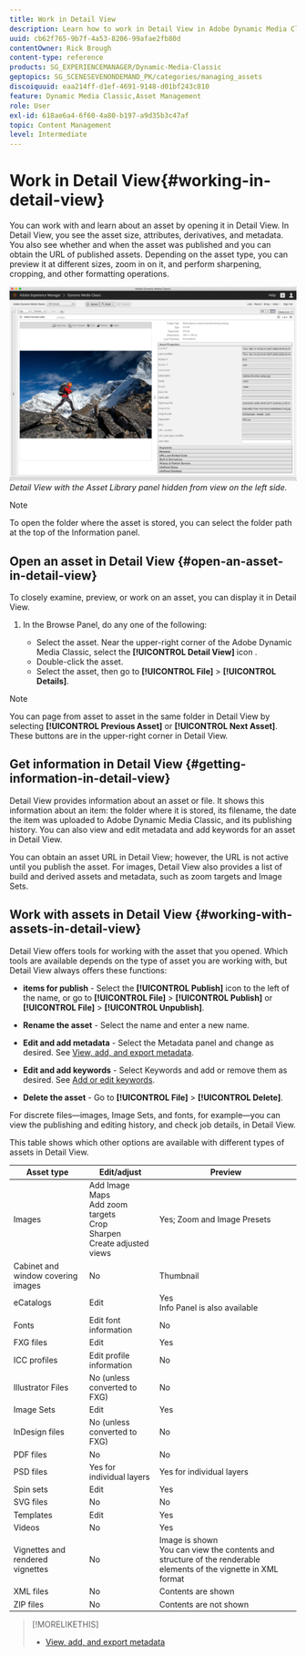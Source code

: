 ```yaml
---
title: Work in Detail View
description: Learn how to work in Detail View in Adobe Dynamic Media Classic.
uuid: cb62f765-9b7f-4a53-8206-99afae2fb80d
contentOwner: Rick Brough
content-type: reference
products: SG_EXPERIENCEMANAGER/Dynamic-Media-Classic
geptopics: SG_SCENESEVENONDEMAND_PK/categories/managing_assets
discoiquuid: eaa214ff-d1ef-4691-9148-d01bf243c810
feature: Dynamic Media Classic,Asset Management
role: User
exl-id: 618ae6a4-6f60-4a80-b197-a9d35b3c47af
topic: Content Management
level: Intermediate
---
```

# Work in Detail View{#working-in-detail-view}

You can work with and learn about an asset by opening it in Detail View. In Detail View, you see the asset size, attributes, derivatives, and metadata. You also see whether and when the asset was published and you can obtain the URL of published assets. Depending on the asset type, you can preview it at different sizes, zoom in on it, and perform sharpening, cropping, and other formatting operations.

<!-- 

Comment Type: remark
Last Modified By: Rick Brough (rbrough@adobe.com)
Last Modified Date: 2018-06-14T13:52:46.623-0400

<p>as_detail_view_popup.png found in Downloads on local in folder "scene7-images"</p>

 -->

![Detail View](/help/using/assets/image_0.img.png)
*Detail View with the Asset Library panel hidden from view on the left side.*

>[!NOTE]
>
>To open the folder where the asset is stored, you can select the folder path at the top of the Information panel.

## Open an asset in Detail View {#open-an-asset-in-detail-view}

To closely examine, preview, or work on an asset, you can display it in Detail View.

1. In the Browse Panel, do any one of the following:

    * Select the asset. Near the upper-right corner of the Adobe Dynamic Media Classic, select the **[!UICONTROL Detail View]** icon .
    * Double-click the asset.
    * Select the asset, then go to **[!UICONTROL File]** > **[!UICONTROL Details]**.

>[!NOTE]
>
>You can page from asset to asset in the same folder in Detail View by selecting **[!UICONTROL Previous Asset]** or **[!UICONTROL Next Asset]**. These buttons are in the upper-right corner in Detail View.

## Get information in Detail View {#getting-information-in-detail-view}

Detail View provides information about an asset or file. It shows this information about an item: the folder where it is stored, its filename, the date the item was uploaded to Adobe Dynamic Media Classic, and its publishing history. You can also view and edit metadata and add keywords for an asset in Detail View.

You can obtain an asset URL in Detail View; however, the URL is not active until you publish the asset. For images, Detail View also provides a list of build and derived assets and metadata, such as zoom targets and Image Sets.

## Work with assets in Detail View {#working-with-assets-in-detail-view}

Detail View offers tools for working with the asset that you opened. Which tools are available depends on the type of asset you are working with, but Detail View always offers these functions:

* **items for publish** - Select the **[!UICONTROL Publish]** icon to the left of the name, or go to **[!UICONTROL File]** > **[!UICONTROL Publish]** or **[!UICONTROL File]** > **[!UICONTROL Unpublish]**.

* **Rename the asset** - Select the name and enter a new name.

* **Edit and add metadata** - Select the Metadata panel and change as desired. See [View, add, and export metadata](/help/using/viewing-adding-exporting-metadata.md).

* **Edit and add keywords** - Select Keywords and add or remove them as desired. See [Add or edit keywords](/help/using/viewing-adding-exporting-metadata.md).

* **Delete the asset** - Go to **[!UICONTROL File]** > **[!UICONTROL Delete]**.

For discrete files—images, Image Sets, and fonts, for example—you can view the publishing and editing history, and check job details, in Detail View.
  
This table shows which other options are available with different types of assets in Detail View.

| Asset type | Edit/adjust | Preview |
| --- | --- | --- |
| Images | Add Image Maps<br>Add zoom targets<br>Crop<br>Sharpen<br>Create adjusted views | Yes; Zoom and Image Presets |
| Cabinet and window covering images | No | Thumbnail |
| eCatalogs | Edit | Yes<br>Info Panel is also available |
| Fonts | Edit font information | No |
| FXG files | Edit | Yes |
| ICC profiles | Edit profile information | No |
| Illustrator Files | No (unless converted to FXG) | No |
| Image Sets | Edit | Yes |
| InDesign files | No (unless converted to FXG) | No |
| PDF files | No | No |
| PSD files | Yes for individual layers | Yes for individual layers |
| Spin sets | Edit | Yes |
| SVG files | No | No |
| Templates | Edit | Yes |
| Videos | No | Yes |
| Vignettes and rendered vignettes | No | Image is shown<br>You can view the contents and structure of the renderable elements of the vignette in XML format |
| XML files| No | Contents are shown |
| ZIP files | No | Contents are not shown |

>[!MORELIKETHIS]
>
>* [View, add, and export metadata](viewing-adding-exporting-metadata.md#viewing_adding_and_exporting_metadata)
